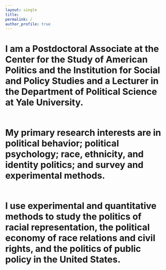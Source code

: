```yaml
---
layout: single
title:
permalink: /
author_profile: true
---
```


<h1>
I am a Postdoctoral Associate at the Center for the Study of American Politics and the Institution for Social and Policy Studies and a Lecturer in the Department of Political Science at Yale University.<br /><br />

My primary research interests are in political behavior; political psychology; race, ethnicity, and identity politics; and survey and experimental methods.<br /><br />

I use experimental and quantitative methods to study the politics of racial representation, the political economy of race relations and civil rights, and the politics of public policy in the United States.
</h1>
